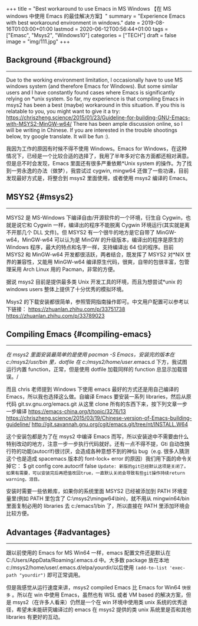 +++
title = "Best workaround to use Emacs in MS Windows 【在 MS windows 中使用 Emacs 的最佳解决方案】"
summary = "Experience Emacs with best workaround environment in windows."
date = 2019-08-16T01:03:00+01:00
lastmod = 2020-06-12T00:56:44+01:00
tags = ["Emasc", "Msys2", "Windows10"]
categories = ["TECH"]
draft = false
image = "img/111.jpg"
+++

## Background {#background}

---

Due to the working environment limitation, I occasionally have to use MS windows system (and therefore Emacs for Windows). But some similar users and I have constantly found cases where Emacs is significantly relying on \*unix system. So far, my experience is that compiling Emacs in msys2 has been a best (maybe) workaround in this situation. If you this is relatable to you, you might want to give it a try:
<https://chriszheng.science/2015/01/23/Guideline-for-building-GNU-Emacs-with-MSYS2-MinGW-w64/>
There has been ample discussion online, so I will be writing in Chinese. If you are interested in the trouble shootings below, try google translate. It will be fun :).

我因为工作的原因有时候不得不使用 Windows。Emacs for Windows，在这种情况下，已经是一个比较合适的选择了，我用了半年多对它各方面都还相对满意。但是总不时会发现，Emacs 里面还有很多严重依赖\*Unix system 的操作。为了找到一劳永逸的办法（做梦），我尝试过 cygwin, mingw64 还做了一些功课，目前发现最好方式是，将整合到 msys2 里面使用，或者使用 msys2 编译的 Emacs。


## MSYS2 {#msys2}

---

MSYS2 是 MS-Windows 下编译自由/开源软件的一个环境，衍生自 Cygwin，也就是说它和 Cygwin 一样，编译出的程序不能脱离 Cygwin 环境运行(其实就是离不开那几个 DLL 文件)。但 MSYS2 有一个很牛的地方是它自带了 MinGW-w64，MinGW-w64 可以认为是 MinGW 的升级版本，编译出的程序是原生的 Windows 程序，最大的特点和名字一样，支持编译出 64 位的程序。目前 MSYS2 和 MinGW-w64 开发都很活跃，两者结合，既发挥了 MSYS2 对\*NIX 世界的兼容性，又能用 MinGW-w64 编译原生代码，很爽，自带的包很丰富，包管理采用 Arch Linux 用的 Pacman，非常的方便。

据说 msys2 目前是提供最多类 Unix 开发工具的环境，而且为想尝试\*unix 的 windows users 整体上提供了十分优秀的模拟环境。

Msys2 的下载安装都很简单，参照管网指南操作即可。中文用户配置可以参考以下链接：
<https://zhuanlan.zhihu.com/p/33751738>
<https://zhuanlan.zhihu.com/p/33789023>


## Compiling Emacs {#compiling-emacs}

---

_在 msys2 里面安装最简单的是使用 pacman -S Emacs，安装完的版本在 c:/msys2/usr/bin 里，dotfile 在 c:/msys2/home/user_.emacs.d 下方，我试图运行内置 function，正常，但是使用 dotfile 加载同样的 function 总显示加载错误。/

而且 chris 老师提到 Windows 下使用 emacs 最好的方式还是用自己编译的 Emacs，所以我也选择这么做。自编译 Emacs 要安装一系列 libraries，然后从原代码 git.sv.gnu.org/emacs.git 从这里 clone 所有的东西下来，按下列文章一步一步编译
<https://emacs-china.org/t/topic/3276/13>
<https://chriszheng.science/2015/03/19/Chinese-version-of-Emacs-building-guideline/>
<http://git.savannah.gnu.org/cgit/emacs.git/tree/nt/INSTALL.W64>

这个安装包都是为了在 msys2 中编译 Emacs 而写，所以安装途中不需要由什么特别改动的地方，注意一步一步执行代码就好。还有一点不得不提，Gti 自动改换行符的功能(autocrlf)很讨厌，会造成各种意想不到的神仙 bug（e.g. 很多人猜测这个也是造成 spacemacs 版本的 font-lock+ error 的原因）我们用下面的命令关掉它：
$ git config core.autocrlf false
`Update: 新版的git已经默认这项是关闭了。如果有需要，可以安装完后再把值改回true，一直默认关闭会导致有些git操作持续return warning，泪目。`

安装时需要一些依赖库，如果你的系统里面 MSYS2 已经被添加到 PATH 环境变量里(例如 PATH 里包含了 C:\msys2\mingw64\bin)，就不用从 mingwin64/bin 里面复制必用的 libraries 去 c:/emacs1/bin 了，所以直接在 PATH 里添加环境会比较方便。


## Advantages {#advantages}

---

跟以前使用的 Emacs for MS Win64 一样，emacs 配置文件还是默认在 C:/Users/AppData/Roaming/.emacs.d 中。大多数 package 放在本地 c:/msys2/home/user/.emacs.d/elpa/yourdir/以后使用 `(add-to-list 'exec-path "yourdir")` 即可正常调用。

但是我感觉从运行速度来讲，msys2 compiled Emacs 比 Emacs for Win64 `快很多` 。所以在 win 中使用 Emacs，虽然也有 WSL 或者 VM based 的解决方案，但是 msys2（在许多人看来）仍然是一个在 win 环境中使用类 unix 系统的优秀途径，希望未来能研究编译过的 emacs 在 msys2 提供的类 unix 系统里是否和其他 libraries 有更好的互动。
